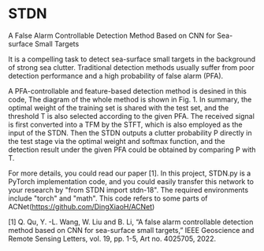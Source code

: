 # STDN
A False Alarm Controllable Detection Method Based on CNN for Sea-surface Small Targets

It is a compelling task to detect sea-surface small targets in the background of strong sea clutter. Traditional detection methods usually suffer from poor detection performance and a high probability of false alarm (PFA).

A PFA-controllable and feature-based detection method is desined in this code, The diagram of the whole method is shown in Fig. 1. In summary, the optimal weight of the training set is shared with the test set, and the threshold T is also selected according to the given PFA. The received signal is first converted into a TFM by the STFT, which is also employed as the input of the STDN. Then the STDN outputs a clutter probability P directly in the test stage via the optimal weight and softmax function, and the detection result under the given PFA could be obtained by comparing P with T.

For more details, you could read our paper [1]. In this project, STDN.py is a PyTorch implementation code, and you could easily transfer this network to your research by "from STDN import stdn-18". The required environments include "torch" and "math". This code refers to some parts of ACNet(https://github.com/DingXiaoH/ACNet)

[1] Q. Qu, Y. -L. Wang, W. Liu and B. Li, “A false alarm controllable detection method based on CNN for sea-surface small targets,” IEEE Geoscience and Remote Sensing Letters, vol. 19, pp. 1-5, Art no. 4025705, 2022.
